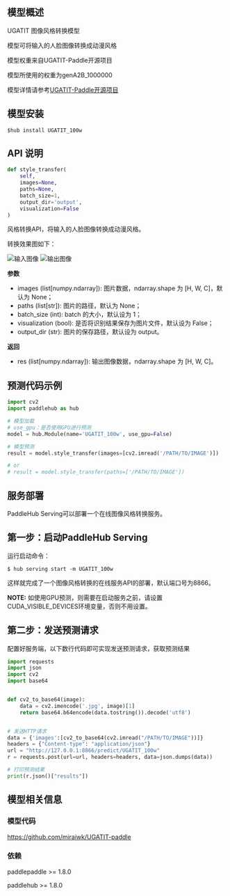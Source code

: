 ## 模型概述
UGATIT 图像风格转换模型

模型可将输入的人脸图像转换成动漫风格

模型权重来自UGATIT-Paddle开源项目

模型所使用的权重为genA2B_1000000

模型详情请参考[UGATIT-Paddle开源项目](https://github.com/miraiwk/UGATIT-paddle)

## 模型安装

```shell
$hub install UGATIT_100w
```


## API 说明

```python
def style_transfer(
    self,
    images=None,
    paths=None,
    batch_size=1,
    output_dir='output',
    visualization=False
)
```

风格转换API，将输入的人脸图像转换成动漫风格。

转换效果图如下：

![输入图像](https://ai-studio-static-online.cdn.bcebos.com/d130fabd8bd34e53b2f942b3766eb6bbd3c19c0676d04abfbd5cc4b83b66f8b6)
![输出图像](https://ai-studio-static-online.cdn.bcebos.com/8538af03b3f14b1884fcf4eec48965baf939e35a783d40129085102057438c77)

**参数**

* images (list\[numpy.ndarray\]): 图片数据，ndarray.shape 为 \[H, W, C\]，默认为 None；
* paths (list\[str\]): 图片的路径，默认为 None；
* batch\_size (int): batch 的大小，默认设为 1；
* visualization (bool): 是否将识别结果保存为图片文件，默认设为 False；
* output\_dir (str): 图片的保存路径，默认设为 output。


**返回**

* res (list\[numpy.ndarray\]): 输出图像数据，ndarray.shape 为 \[H, W, C\]。


## 预测代码示例

```python
import cv2
import paddlehub as hub

# 模型加载
# use_gpu：是否使用GPU进行预测
model = hub.Module(name='UGATIT_100w', use_gpu=False)

# 模型预测
result = model.style_transfer(images=[cv2.imread('/PATH/TO/IMAGE')])

# or
# result = model.style_transfer(paths=['/PATH/TO/IMAGE'])
```

## 服务部署

PaddleHub Serving可以部署一个在线图像风格转换服务。

## 第一步：启动PaddleHub Serving

运行启动命令：
```shell
$ hub serving start -m UGATIT_100w
```

这样就完成了一个图像风格转换的在线服务API的部署，默认端口号为8866。

**NOTE:** 如使用GPU预测，则需要在启动服务之前，请设置CUDA\_VISIBLE\_DEVICES环境变量，否则不用设置。

## 第二步：发送预测请求

配置好服务端，以下数行代码即可实现发送预测请求，获取预测结果

```python
import requests
import json
import cv2
import base64


def cv2_to_base64(image):
    data = cv2.imencode('.jpg', image)[1]
    return base64.b64encode(data.tostring()).decode('utf8')


# 发送HTTP请求
data = {'images':[cv2_to_base64(cv2.imread("/PATH/TO/IMAGE"))]}
headers = {"Content-type": "application/json"}
url = "http://127.0.0.1:8866/predict/UGATIT_100w"
r = requests.post(url=url, headers=headers, data=json.dumps(data))

# 打印预测结果
print(r.json()["results"])
```


## 模型相关信息

### 模型代码

https://github.com/miraiwk/UGATIT-paddle

### 依赖

paddlepaddle >= 1.8.0

paddlehub >= 1.8.0